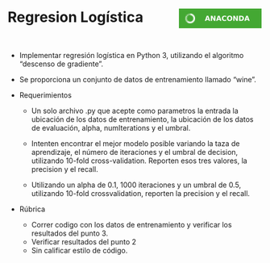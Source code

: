 
<!-- README.md is generated from README.Rmd. Please edit that file -->

# Regresion Logística <a href='https://img.shields.io/badge/Anaconda-%2344A833.svg?style=for-the-badge&logo=anaconda&logoColor=white'><img src='man/figures/anaconda.svg' align="right" height="39" /></a>

</br>

-   Implementar regresión logística en Python 3, utilizando el algoritmo
    “descenso de gradiente”.

-   Se proporciona un conjunto de datos de entrenamiento llamado “wine”.

-   Requerimientos

    -   Un solo archivo .py que acepte como parametros la entrada la
        ubicación de los datos de entrenamiento, la ubicación de los
        datos de evaluación, alpha, numIterations y el umbral.

    -   Intenten encontrar el mejor modelo posible variando la taza de
        aprendizaje, el número de iteraciones y el umbral de decision,
        utilizando 10-fold cross-validation. Reporten esos tres valores,
        la precision y el recall.

    -   Utilizando un alpha de 0.1, 1000 iteraciones y un umbral de 0.5,
        utilizando 10-fold crossvalidation, reporten la precision y el
        recall.

-   Rúbrica

    -   Correr codigo con los datos de entrenamiento y verificar los
        resultados del punto 3.
    -   Verificar resultados del punto 2
    -   Sin calificar estilo de código.
